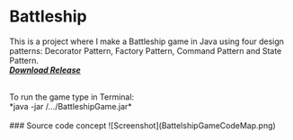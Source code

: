 # Battleship
This is a project where I make a Battleship game in Java using four design patterns: Decorator Pattern, Factory Pattern, Command Pattern and State Pattern.
<br />
***[Download Release](https://github.com/VadimBir/Battleship/releases/tag/v1.0)***

<br />
To run the game type in Terminal: 
<br />
*java -jar /.../BattleshipGame.jar* 

<br />
<br />
### Source code concept 
![Screenshot](BattelshipGameCodeMap.png)
